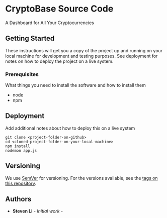# CryptoBase Source Code

A Dashboard for All Your Cryptocurrencies

## Getting Started

These instructions will get you a copy of the project up and running on your
local machine for development and testing purposes. See deployment for notes on
how to deploy the project on a live system.

### Prerequisites

What things you need to install the software and how to install them

* node
* npm

## Deployment

Add additional notes about how to deploy this on a live system

```
git clone <project-folder-on-github>
cd <cloned-project-folder-on-your-local-machine>
npm install
nodemon app.js
```

## Versioning

We use [SemVer](http://semver.org/) for versioning. For the versions available,
see the [tags on this repository](https://github.com/your/project/tags).

## Authors

* **Steven Li** - _Initial work_ -
